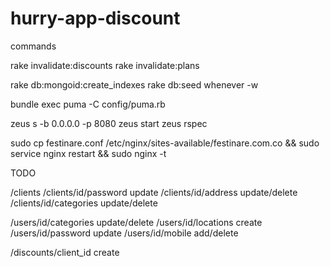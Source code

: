 # hurry-app-discount

commands

rake invalidate:discounts
rake invalidate:plans

rake db:mongoid:create_indexes
rake db:seed
whenever -w

bundle exec puma -C config/puma.rb


zeus s -b 0.0.0.0 -p 8080
zeus start
zeus rspec

sudo cp festinare.conf /etc/nginx/sites-available/festinare.com.co && sudo service nginx restart && sudo nginx -t


TODO

/clients
/clients/id/password update
/clients/id/address update/delete
/clients/id/categories update/delete

/users/id/categories update/delete
/users/id/locations create
/users/id/password update
/users/id/mobile add/delete

/discounts/client_id create
